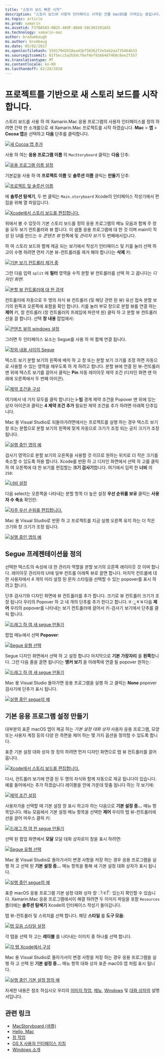 ```yaml
---
title: "스토리 보드 빠른 시작"
description: "스토리 보드와 사용자 인터페이스 시작된 건물 macOS를 가져오는 중입니다."
ms.topic: article
ms.prod: xamarin
ms.assetid: F37BA503-0B25-489F-80A8-58C493291A55
ms.technology: xamarin-mac
author: bradumbaugh
ms.author: brumbaug
ms.date: 05/02/2017
ms.openlocfilehash: 559179d2618ea41bf50362f2e5eb2aa735464b33
ms.sourcegitcommit: 61f5ecc5a2b5dcfbefdef91664d7460c0ee2f357
ms.translationtype: MT
ms.contentlocale: ko-KR
ms.lasthandoff: 02/28/2018
---
```

# <a name="starting-a-new-storyboard-based-project"></a>프로젝트를 기반으로 새 스토리 보드를 시작 합니다.

스토리 보드를 사용 하 여 Xamarin.Mac 응용 프로그램의 사용자 인터페이스를 정의 하려면 간략 한 소개를으로 새 Xamarin.Mac 프로젝트를 시작 하겠습니다. **Mac** > **앱** > **Cocoa 앱**을 선택하고 **다음** 단추를 클릭합니다.

[ ![](quickstart-images/qs01.png "새 Cocoa 앱 추가")](quickstart-images/qs01.png)

사용 하 여는 **응용 프로그램 이름** 의 `MacStoryboard` 클릭는 **다음** 단추:

[ ![](quickstart-images/qs02.png "응용 프로그램 이름 설정")](quickstart-images/qs02.png)

기본값을 사용 하 여 **프로젝트 이름** 및 **솔루션 이름** 클릭는 **만들기** 단추:

[ ![](quickstart-images/qs03.png "프로젝트 및 솔루션 이름")](quickstart-images/qs03.png)

에 **솔루션 탐색기**, 두 번 클릭는 `Main.storyboard` Xcode의 인터페이스 작성기에서 편집을 위해 열 파일입니다.

[ ![](quickstart-images/qs04.png "Xcode에서 스토리 보드를 편집합니다.")](quickstart-images/qs04.png)

위에서 볼 수 있듯이 기본 스토리 보드를 정의 응용 프로그램의 메뉴 모음과 함께 주 창을 모두 보기 컨트롤러와 뷰 합니다. 이 샘플 응용 프로그램에 대 한 것 이며 main이 작성 된 UI를 만드는 수 _콘텐츠 뷰_ 한쪽에 및 _관리자 보기_ 두 번째에서입니다.

하 여 스토리 보드와 함께 제공 되는 보기에서 작성기 인터페이스 및 키를 눌러 선택 하 고이 수행 하려면 먼저 기본 뷰-컨트롤러를 제거 해야 합니다는 **삭제** 키:

[ ![](quickstart-images/qs05.png "기본 보기 컨트롤러 제거 중")](quickstart-images/qs05.png)

그런 다음 입력 `split` 에 **필터** 영역을 수직 분할 뷰 컨트롤러를 선택 하 고 끕니다는 _디자인 화면_:

[ ![](quickstart-images/qs06.png "분할 뷰 컨트롤러에 대 한 검색")](quickstart-images/qs06.png)

컨트롤러에 자동으로 두 명의 자식 뷰 컨트롤러 (및 해당 관련 된 뷰) 유선 접속 분할 보기의 왼쪽과 오른쪽에 포함을 확인 합니다. 키를 눌러 부모 창으로 분할 뷰를 연결 하는 **제어** 키, 창 컨트롤러 (창 컨트롤러의 프레임에 파란색 원) 클릭 하 고 분할 뷰 컨트롤러 선을 끌 합니다. 선택 **창 내용** 팝업에서:

[ ![](quickstart-images/qs07.png "콘텐츠 뷰의 windows 설정")](quickstart-images/qs07.png)

그러면 두 인터페이스 요소는 Segue를 사용 하 여 함께 연결 됩니다.

[ ![](quickstart-images/qs08.png "창와 내용 사이의 Segue")](quickstart-images/qs08.png)

텍스트 보기 분할 보기의 왼쪽에 배치 하 고 창 또는 분할 보기 크기를 조정 하면 자동으로 사용할 수 있는 영역을 채우도록 하 게 하려고 합니다. 분할 뷰에 연결 된 뷰-컨트롤러 맨 위에 텍스트 보기를 끌어서 클릭는 **Pin** 자동 레이아웃 제약 조건 (디자인 화면 맨 아래에 오른쪽에서 두 번째 아이콘).

[ ![](quickstart-images/qs09.png "제약 조건을 구성")](quickstart-images/qs09.png)

여기에서 네 가지 모두를 클릭 합니다는 **i-빔** 경계 제약 조건을 Popover 맨 위에 있는 상자 아이콘과 클릭는 **4 제약 조건 추가** 필요한 제약 조건을 추가 하려면 아래쪽 단추입니다.

Mac 용 Visual Studio로 되돌아가려면에서는 프로젝트를 실행 하는 경우 텍스트 보기 창 또는 분할으로 분할 보기의 왼쪽에 맞게 자동으로 크기가 조정 되는 공지 크기가 조정 됩니다.

[ ![](quickstart-images/qs10.png "실행 중인 앱의 예")](quickstart-images/qs10.png)

검사기 영역으로 분할 보기의 오른쪽을 사용할 것 이므로 원하는 위치로 더 작은 크기를 축소할 수 있도록 허용 합니다. Xcode를 반환 하 고 디자인 화면에서 선택 하 고를 클릭 하 여 오른쪽에 대 한 보기를 편집할는 **크기 검사기**합니다. 여기에서 입력 한 **너비** 의 `250`:

[ ![](quickstart-images/qs11.png "너비 설정")](quickstart-images/qs11.png)

다음 select는 오른쪽을 나타내는 분할 항목 더 높은 설정 **우선 순위를 보유** 클릭는 **사용자 수 축소** 확인란:

[ ![](quickstart-images/qs12.png "지주 우선 순위를 편집합니다.")](quickstart-images/qs12.png)

Mac 용 Visual Studio로 반환 하 고 프로젝트를 지금 실행 오른쪽 유지 하는 더 작은 크기와 창 크기가 조정 됩니다.

[ ![](quickstart-images/qs13.png "실행 중인 앱의 예")](quickstart-images/qs13.png)

<a name="Defining-a-Presentation-Segue" />

## <a name="defining-a-presentation-segue"></a>Segue 프레젠테이션을 정의

선택한 텍스트의 속성에 대 한 관리자 역할을 분할 보기의 오른쪽 레이아웃 것 이며 합니다. 레이아웃 관리자의 UI에 일부 컨트롤 아래쪽 뷰로 끌면 합니다. 마지막 컨트롤에 대 한 사용자에서 4 개의 미리 설정 된 문자 스타일을 선택할 수 있는 popover를 표시 하려고 합니다.

단추 검사기와 디자인 화면에 뷰 컨트롤러를 추가 합니다. 크기로 뷰 컨트롤러 크기가 조정 됩니다 우리의 Popover 하 고 네 개의 단추를 추가 한다고 합니다. त ु म च 다음 **제어** 우리의 popover를 나타내는 보기 컨트롤러에 끌어서 키-검사기 보기에서 단추를 클릭 합니다.

[ ![](quickstart-images/qs14.png "드래그 하 여 새 segue 만들기")](quickstart-images/qs14.png)

팝업 메뉴에서 선택 **Popover**: 

[ ![](quickstart-images/qs15.png "Segue 유형 선택")](quickstart-images/qs15.png)

Segue 디자인 화면에서 선택 하 고 설정 합니다 마지막으로 **기본 가장자리** 를 **왼쪽**합니다. 그런 다음 줄을 끌면 됩니다는 **앵커 보기** 을 아래쪽에 연결 될 popover 원하는:

[ ![](quickstart-images/qs16.png "드래그 하 여 새 segue 만들기")](quickstart-images/qs16.png)

Mac 용 Visual Studio 돌아가면 응용 프로그램을 실행 하 고 클릭는 **None** popover 검사기에 단추가 표시 됩니다.

[ ![](quickstart-images/qs17.png "실행 중인 segue의 예")](quickstart-images/qs17.png)

<a name="Creating-App-Preferences" />

## <a name="creating-app-preferences"></a>기본 응용 프로그램 설정 만들기

대부분의 표준 macOS 앱이 제공 하는 _기본 설정 대화 상자_ 사용자 응용 프로그램, 모양 또는 사용자 계정 등의 다양 한 측면을 제어 하는 몇 가지 옵션을 정의할 수 있도록 합니다.

표준 기본 설정 대화 상자 창 정의 하려면 먼저 디자인 화면으로 탭 뷰 컨트롤러를 끌어옵니다.

[ ![](quickstart-images/qs18.png "Xcode에서 스토리 보드를 편집합니다.")](quickstart-images/qs18.png)

다시, 컨트롤러 보기에 연결 된 두 명의 자식와 함께 자동으로 제공 됩니다이 있습니다. 예를 들어에서는 추가 하겠습니다 레이블을 안에 가운데 맞춤 됩니다 하는 각 보기에:

[ ![](quickstart-images/qs19.png "제약 조건 설정")](quickstart-images/qs19.png)

사용자가을 선택할 때 기본 설정 창 표시 하고자 하는 다음으로 **기본 설정 중...**  메뉴 항목입니다. 메뉴 모음에서 기본 설정 메뉴 항목을 선택한 **제어** 우리의 탭 뷰-컨트롤러에 선을 끌어 마우스 클릭 키:

[ ![](quickstart-images/qs20.png "드래그 하 여 한 segue 만들기")](quickstart-images/qs20.png)

선택 된 팝업 화면에서 **모달** 모달 대화 상자로이 창을 표시 하려면:

[ ![](quickstart-images/qs21.png "Segue 유형 선택")](quickstart-images/qs21.png)

Mac 용 Visual Studio로 돌아가서이 변경 사항을 저장 하는 경우 응용 프로그램을 실행 하 고 선택 된 **기본 설정 중...**  메뉴 항목을 통해 새 기본 설정 대화 상자가 표시 됩니다.

[ ![](quickstart-images/qs22.png "실행 중인 segue의 예")](quickstart-images/qs22.png)

표준 macOS 응용 프로그램 기본 설정 대화 상자 창 ो द ि 있는지 확인할 수 있습니다. Xamarin.Mac 응용 프로그램에서이 해결 하려면 두 이미지 파일을 포함 `Resources` 폴더에는 **솔루션 탐색기** Xcode의 인터페이스 작성기 돌아갑니다.

탭 뷰-컨트롤러 및 스위치를 선택 합니다. 해당 **스타일** 를 **도구 모음**: 

[ ![](quickstart-images/qs23.png "탭 모음 스타일 설정")](quickstart-images/qs23.png)

각 탭을 선택 하 고는 **레이블** 를 나타내는 이미지 중 하나를 선택 합니다.

[ ![](quickstart-images/qs24.png "각 탭 Xcode에서 구성")](quickstart-images/qs24.png)

Mac 용 Visual Studio로 돌아가서이 변경 사항을 저장 하는 경우 응용 프로그램을 실행 하 고 선택 된 **기본 설정 중...**  메뉴 항목 대화 상자 표준 macOS 앱 처럼 표시 됩니다.

[ ![](quickstart-images/qs25.png "실행 중인 기본 설정 창의 예")](quickstart-images/qs25.png)

자세한 내용은 참조 하십시오 우리의 [이미지 작업](~/mac/app-fundamentals/image.md), [메뉴](~/mac/user-interface/menu.md), [Windows](~/mac/user-interface/window.md) 및 [대화 상자의](~/mac/user-interface/dialog.md) 설명서입니다.

## <a name="related-links"></a>관련 링크

- [MacStoryboard (샘플)](https://developer.xamarin.com/samples/mac/MacStoryboard/)
- [Hello, Mac](~/mac/get-started/hello-mac.md)
- [창 작업](~/mac/user-interface/window.md)
- [OS X 사용자 인터페이스 지침](https://developer.apple.com/library/mac/documentation/UserExperience/Conceptual/OSXHIGuidelines/)
- [Windows 소개](https://developer.apple.com/library/mac/documentation/Cocoa/Conceptual/WinPanel/Introduction.html#//apple_ref/doc/uid/10000031-SW1)
